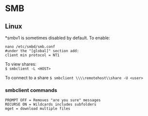 # SMB  

## Linux

*smbv1 is sometimes disabled by default.  To enable:
```
nano /etc/smbd/smb.conf  
#under the "[global]" section add:
client min protocol = NT1
```

To view shares:  
`$ smbclient -L <HOST>`  

To connect to a share
`$ smbclient \\\\remotehost\\share -U <user>`

### smbclient commands

```
PROMPT OFF = Removes "are you sure" messages
RECURSE ON = Wildcards includes subfolders
mget = download multiple files

```
